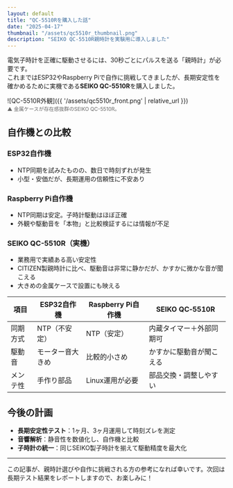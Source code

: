 ```yaml
---
layout: default
title: "QC-5510Rを購入した話"
date: "2025-04-17"
thumbnail: "/assets/qc5510r_thumbnail.png"
description: "SEIKO QC-5510R親時計を実験用に導入しました"
---
```


電気子時計を正確に駆動させるには、30秒ごとにパルスを送る「親時計」が必要です。  
これまではESP32やRaspberry Piで自作に挑戦してきましたが、長期安定性を確かめるために実機である**SEIKO QC-5510R**を購入しました。

![QC-5510R外観]({{ '/assets/qc5510r_front.png' | relative_url }})  
<small style="color:#666;">▲ 金属ケースが存在感抜群のSEIKO QC-5510R。</small>

## 自作機との比較

### ESP32自作機
- NTP同期を試みたものの、数日で時刻ずれが発生  
- 小型・安価だが、長期運用の信頼性に不安あり  

### Raspberry Pi自作機
- NTP同期は安定。子時計駆動はほぼ正確  
- 外観や駆動音を「本物」と比較検証するには情報が不足  

### SEIKO QC-5510R（実機）
- 業務用で実績ある高い安定性  
- CITIZEN製親時計に比べ、駆動音は非常に静かだが、かすかに微かな音が聞こえる  
- 大きめの金属ケースで設置にも映える  

<table>
  <thead>
    <tr>
      <th>項目</th>
      <th>ESP32自作機</th>
      <th>Raspberry Pi自作機</th>
      <th>SEIKO QC‑5510R</th>
    </tr>
  </thead>
  <tbody>
    <tr>
      <td>同期方式</td>
      <td>NTP（不安定）</td>
      <td>NTP（安定）</td>
      <td>内蔵タイマー＋外部同期可</td>
    </tr>
    <tr>
      <td>駆動音</td>
      <td>モーター音大きめ</td>
      <td>比較的小さめ</td>
      <td>かすかに駆動音が聞こえる</td>
    </tr>
    <tr>
      <td>メンテ性</td>
      <td>手作り部品</td>
      <td>Linux運用が必要</td>
      <td>部品交換・調整しやすい</td>
    </tr>
  </tbody>
</table>

## 今後の計画

- **長期安定性テスト**：1ヶ月、3ヶ月運用して時刻ズレを測定  
- **音響解析**：静音性を数値化し、自作機と比較  
- **子時計の統一**：同じSEIKO製子時計を揃えて駆動精度を最大化  

---

この記事が、親時計選びや自作に挑戦される方の参考になれば幸いです。次回は長期テスト結果をレポートしますので、お楽しみに！  
